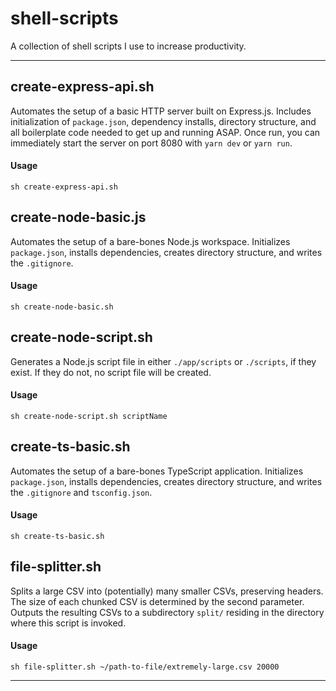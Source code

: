 # shell-scripts

A collection of shell scripts I use to increase productivity.

---
## create-express-api.sh
Automates the setup of a basic HTTP server built on Express.js.
Includes initialization of `package.json`, dependency installs, directory
structure, and all boilerplate code needed to get up and running ASAP.
Once run, you can immediately start the server on port 8080 with
`yarn dev` or `yarn run`.
#### Usage
```
sh create-express-api.sh
```


## create-node-basic.js
Automates the setup of a bare-bones Node.js workspace. Initializes `package.json`, installs dependencies, creates directory structure, and writes the `.gitignore`.
#### Usage
```
sh create-node-basic.sh
```


## create-node-script.sh
Generates a Node.js script file in either `./app/scripts` or `./scripts`,
if they exist. If they do not, no script file will be created.
#### Usage
```
sh create-node-script.sh scriptName
```


## create-ts-basic.sh
Automates the setup of a bare-bones TypeScript application.
Initializes `package.json`, installs dependencies, creates directory structure,
and writes the `.gitignore` and `tsconfig.json`.
#### Usage
```
sh create-ts-basic.sh
```


## file-splitter.sh
Splits a large CSV into (potentially) many smaller CSVs, preserving headers. The size of each chunked CSV is determined by the second parameter. Outputs the resulting CSVs to a subdirectory `split/` residing in the directory where this script is invoked.
#### Usage
```
sh file-splitter.sh ~/path-to-file/extremely-large.csv 20000
```
---
